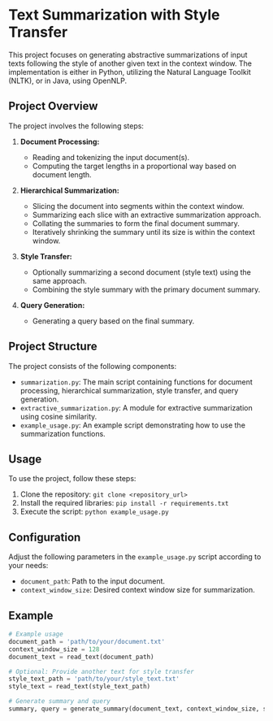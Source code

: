 # Text Summarization with Style Transfer

This project focuses on generating abstractive summarizations of input texts following the style of another given text in the context window. The implementation is either in Python, utilizing the Natural Language Toolkit (NLTK), or in Java, using OpenNLP.

## Project Overview

The project involves the following steps:

1. **Document Processing:**
   - Reading and tokenizing the input document(s).
   - Computing the target lengths in a proportional way based on document length.

2. **Hierarchical Summarization:**
   - Slicing the document into segments within the context window.
   - Summarizing each slice with an extractive summarization approach.
   - Collating the summaries to form the final document summary.
   - Iteratively shrinking the summary until its size is within the context window.

3. **Style Transfer:**
   - Optionally summarizing a second document (style text) using the same approach.
   - Combining the style summary with the primary document summary.

4. **Query Generation:**
   - Generating a query based on the final summary.

## Project Structure

The project consists of the following components:

- `summarization.py`: The main script containing functions for document processing, hierarchical summarization, style transfer, and query generation.
- `extractive_summarization.py`: A module for extractive summarization using cosine similarity.
- `example_usage.py`: An example script demonstrating how to use the summarization functions.

## Usage

To use the project, follow these steps:

1. Clone the repository: `git clone <repository_url>`
2. Install the required libraries: `pip install -r requirements.txt`
3. Execute the script: `python example_usage.py`

## Configuration

Adjust the following parameters in the `example_usage.py` script according to your needs:

- `document_path`: Path to the input document.
- `context_window_size`: Desired context window size for summarization.

## Example

```python
# Example usage
document_path = 'path/to/your/document.txt'
context_window_size = 128
document_text = read_text(document_path)

# Optional: Provide another text for style transfer
style_text_path = 'path/to/your/style_text.txt'
style_text = read_text(style_text_path)

# Generate summary and query
summary, query = generate_summary(document_text, context_window_size, style_text)
